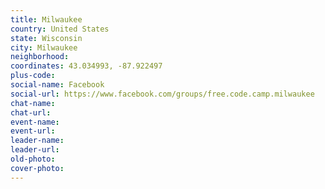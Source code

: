 ```yaml
---
title: Milwaukee
country: United States
state: Wisconsin
city: Milwaukee
neighborhood: 
coordinates: 43.034993, -87.922497
plus-code:
social-name: Facebook
social-url: https://www.facebook.com/groups/free.code.camp.milwaukee
chat-name:
chat-url:
event-name:
event-url:
leader-name:
leader-url:
old-photo: 
cover-photo:
---
```

